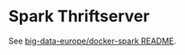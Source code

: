 # Spark Thriftserver

See [big-data-europe/docker-spark README](https://github.com/big-data-europe/docker-spark).